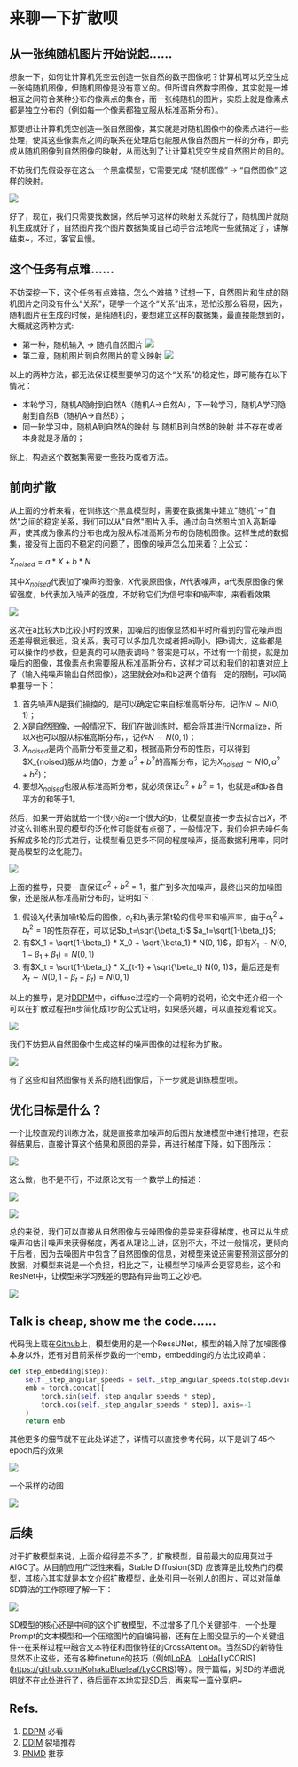 # 来聊一下扩散呗
## 从一张纯随机图片开始说起......

想象一下，如何让计算机凭空去创造一张自然的数字图像呢？计算机可以凭空生成一张纯随机图像，但随机图像是没有意义的。但所谓自然数字图像，其实就是一堆相互之间符合某种分布的像素点的集合，而一张纯随机的图片，实质上就是像素点都是独立分布的（例如每一个像素都独立服从标准高斯分布）。

那要想让计算机凭空创造一张自然图像，其实就是对随机图像中的像素点进行一些处理，使其这些像素点之间的联系在处理后也能服从像自然图片一样的分布，即完成从随机图像到自然图像的映射，从而达到了让计算机凭空生成自然图片的目的。

不妨我们先假设存在这么一个黑盒模型，它需要完成 “随机图像” -> “自然图像” 这样的映射。
    
![](./screenshot-20230412-190324.png)

好了，现在，我们只需要找数据，然后学习这样的映射关系就行了，随机图片就随机生成就好了，自然图片找个图片数据集或自己动手合法地爬一些就搞定了，讲解结束~，不过，客官且慢。

## 这个任务有点难......

不妨深挖一下，这个任务有点难搞，怎么个难搞？试想一下，自然图片和生成的随机图片之间没有什么“关系”，硬学一个这个“关系”出来，恐怕没那么容易，因为，随机图片在生成的时候，是纯随机的，要想建立这样的数据集，最直接能想到的，大概就这两种方式:

+ 第一种，随机输入 -> 随机自然图片
![](./screenshot-20230412-192409.png)
+ 第二章，随机图片到自然图片的意义映射
![](./screenshot-20230412-192543.png)

以上的两种方法，都无法保证模型要学习的这个“关系”的稳定性，即可能存在以下情况：
+ 本轮学习，随机A隐射到自然A（随机A->自然A），下一轮学习，随机A学习隐射到自然B（随机A->自然B）；
+ 同一轮学习中，随机A到自然A的映射 与 随机B到自然B的映射 并不存在或者本身就是矛盾的；

综上，构造这个数据集需要一些技巧或者方法。

## 前向扩散

从上面的分析来看，在训练这个黑盒模型时，需要在数据集中建立"随机"->"自然"之间的稳定关系，我们可以从"自然"图片入手，通过向自然图片加入高斯噪声，使其成为像素的分布也成为服从标准高斯分布的伪随机图像。这样生成的数据集，接没有上面的不稳定的问题了，图像的噪声怎么加来着？上公式：

$X_{noised} = a * X + b * N$

其中$X_{noised}$代表加了噪声的图像，$X$代表原图像，$N$代表噪声，a代表原图像的保留强度，b代表加入噪声的强度，不妨称它们为信号率和噪声率，来看看效果

![](./screenshot-20230412-200015.png)

这次在a比较大b比较小时的效果，加噪后的图像显然和平时所看到的雪花噪声图还差得很远很远，没关系，我可可以多加几次或者把a调小，把b调大，这些都是可以操作的参数，但是真的可以随表调吗？答案是可以，不过有一个前提，就是加噪后的图像，其像素点也需要服从标准高斯分布，这样才可以和我们的初衷对应上了（输入纯噪声输出自然图像），这里就会对a和b这两个值有一定的限制，可以简单推导一下：
1. 首先噪声$N$是我们操控的，是可以确定它来自标准高斯分布，记作$N \sim N(0,1)$；
2. $X$是自然图像，一般情况下，我们在做训练时，都会将其进行Normalize，所以$X$也可以服从标准高斯分布，，记作$N \sim N(0,1)$；
3. $X_{noised}$是两个高斯分布变量之和，根据高斯分布的性质，可以得到$X_{noised}服从均值0，方差
    $a^2+b^2$的高斯分布，记为$X_{noised} \sim N(0,a^2+b^2)$；
4. 要想$X_{noised}$也服从标准高斯分布，就必须保证$a^2+b^2=1$，也就是a和b各自平方的和等于1。

然后，如果一开始就给一个很小的a一个很大的b，让模型直接一步去拟合出$X$，不过这么训练出现的模型的泛化性可能就有点弱了，一般情况下，我们会把去噪任务拆解成多轮的形式进行，让模型看见更多不同的程度噪声，挺高数据利用率，同时提高模型的泛化能力。

![](./screenshot-20230412-203142.png)

上面的推导，只要一直保证$a^2+b^2=1$，推广到多次加噪声，最终出来的加噪图像，还是服从标准高斯分布的，证明如下：
1. 假设$X_t$代表加噪t轮后的图像，$a_t$和$b_t$表示第t轮的信号率和噪声率，由于$a_t^2+b_t^2=1$的性质存在，可以记$b_t=\sqrt{\beta_t}$ $a_t=\sqrt{1-\beta_t}$;
2. 有$X_1 = \sqrt{1-\beta_1} * X_0 + \sqrt{\beta_1} * N(0, 1)$，即有$X_1 \sim N(0, 1 - \beta_1 + \beta_1) = N(0, 1)$
3. 有$X_t = \sqrt{1-\beta_t} * X_{t-1} + \sqrt{\beta_t} N(0, 1)$，最后还是有$X_t \sim N(0, 1 - \beta_t + \beta_t) = N(0, 1)$

以上的推导，是对[DDPM](http://arxiv.org/abs/2006.11239)中，diffuse过程的一个简明的说明，论文中还介绍一个可以在扩散过程把n步简化成1步的公式证明，如果感兴趣，可以直接观看论文。

![](./screenshot-20230412-204555.png)


我们不妨把从自然图像中生成这样的噪声图像的过程称为扩散。

![](./screenshot-20230412-204042.png)

有了这些和自然图像有关系的随机图像后，下一步就是训练模型呗。

## 优化目标是什么？

一个比较直观的训练方法，就是直接拿加噪声的后图片放进模型中进行推理，在获得结果后，直接计算这个结果和原图的差异，再进行梯度下降，如下图所示：

![](./screenshot-20230413-120220.png)

这么做，也不是不行，不过原论文有一个数学上的描述：

![](screenshot-20230413-150508.png)

![](screenshot-20230413-150614.png)

总的来说，我们可以直接从自然图像与去噪图像的差异来获得梯度，也可以从生成噪声和估计噪声来获得梯度，两者从理论上讲，区别不大，不过一般情况，更倾向于后者，因为去噪图片中包含了自然图像的信息，对模型来说还需要预测这部分的数据，对模型来说是一个负担，相比之下，让模型学习噪声会更容易些，这个和ResNet中，让模型来学习残差的思路有异曲同工之妙吧。

![](screenshot-20230413-151829.png)

## Talk is cheap, show me the code......

代码我上载在[Github](https://github.com/Qero/UnderstandDiffusionModels)上，模型使用的是一个RessUNet，模型的输入除了加噪图像本身以外，还有对目前采样步数的一个emb，embedding的方法比较简单：

```python
def step_embedding(step):
    self._step_angular_speeds = self._step_angular_speeds.to(step.device)
    emb = torch.concat([
        torch.sin(self._step_angular_speeds * step), 
        torch.cos(self._step_angular_speeds * step)], axis=-1
    )
    return emb
```

其他更多的细节就不在此处详述了，详情可以直接参考代码，以下是训了45个epoch后的效果

![](screenshot-20230413-155759.png)

一个采样的动图

![](show_results.gif)

## 后续

对于扩散模型来说，上面介绍得差不多了，扩散模型，目前最大的应用莫过于AIGC了。从目前应用广泛性来看，Stable Diffusion(SD) 应该算是比较热门的模型，其核心其实就是本文介绍扩散模型，此处引用一张别人的图片，可以对简单SD算法的工作原理了解一下：

![](screenshot-20230413-161018.png)

SD模型的核心还是中间的这个扩散模型，不过增多了几个关键部件，一个处理Prompt的文本模型和一个压缩图片的自编码器，还有在上图没显示的一个关键组件--在采样过程中融合文本特征和图像特征的CrossAttention。当然SD的新特性显然不止这些，还有各种finetune的技巧（例如[LoRA](https://github.com/cloneofsimo/lora)、[LoHa](https://openreview.net/pdf?id=d71n4ftoCBy)\[LyCORIS](https://github.com/KohakuBlueleaf/LyCORIS)等）。限于篇幅，对SD的详细说明就不在此处进行了，待后面在本地实现SD后，再来写一篇分享吧~

## Refs.
1. [DDPM](https://arxiv.org/abs/2006.11239) 必看
2. [DDIM](https://arxiv.org/abs/2010.02502) 裂墙推荐
3. [PNMD](https://link.zhihu.com/?target=https%3A//arxiv.org/abs/2112.10752) 推荐